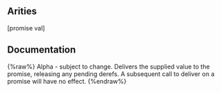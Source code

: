 ## Arities
[promise val]

## Documentation
{%raw%}
Alpha - subject to change.
  Delivers the supplied value to the promise, releasing any pending
  derefs. A subsequent call to deliver on a promise will have no effect.
{%endraw%}

